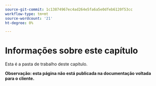 ```yaml
---
source-git-commit: 1c13874967ec4ad264e5fa6a5e0dfeb6120f53cc
workflow-type: tm+mt
source-wordcount: '21'
ht-degree: 0%

---
```

# Informações sobre este capítulo

Esta é a pasta de trabalho deste capítulo.

**Observação: esta página não está publicada na documentação voltada para o cliente.**
